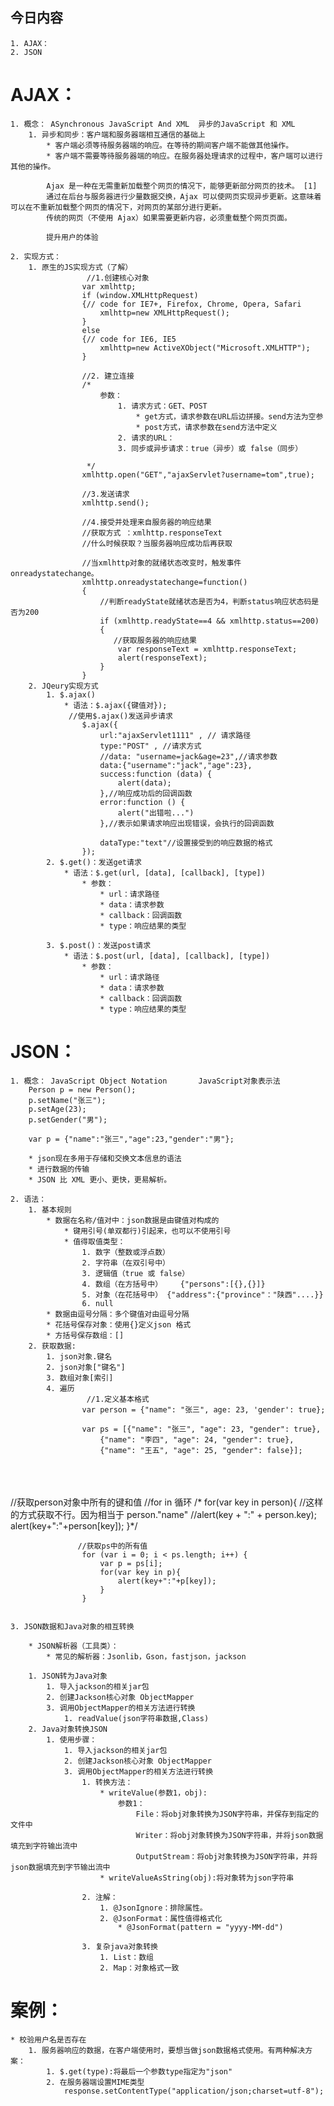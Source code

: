 ## 今日内容
	1. AJAX：
	2. JSON





# AJAX：
	1. 概念： ASynchronous JavaScript And XML	异步的JavaScript 和 XML
		1. 异步和同步：客户端和服务器端相互通信的基础上
			* 客户端必须等待服务器端的响应。在等待的期间客户端不能做其他操作。
			* 客户端不需要等待服务器端的响应。在服务器处理请求的过程中，客户端可以进行其他的操作。
	
			Ajax 是一种在无需重新加载整个网页的情况下，能够更新部分网页的技术。 [1] 
			通过在后台与服务器进行少量数据交换，Ajax 可以使网页实现异步更新。这意味着可以在不重新加载整个网页的情况下，对网页的某部分进行更新。
			传统的网页（不使用 Ajax）如果需要更新内容，必须重载整个网页页面。
	
			提升用户的体验
	
	2. 实现方式：
		1. 原生的JS实现方式（了解）
					 //1.创建核心对象
		            var xmlhttp;
		            if (window.XMLHttpRequest)
		            {// code for IE7+, Firefox, Chrome, Opera, Safari
		                xmlhttp=new XMLHttpRequest();
		            }
		            else
		            {// code for IE6, IE5
		                xmlhttp=new ActiveXObject("Microsoft.XMLHTTP");
		            }
		
		            //2. 建立连接
		            /*
		                参数：
		                    1. 请求方式：GET、POST
		                        * get方式，请求参数在URL后边拼接。send方法为空参
		                        * post方式，请求参数在send方法中定义
		                    2. 请求的URL：
		                    3. 同步或异步请求：true（异步）或 false（同步）
		
		             */
		            xmlhttp.open("GET","ajaxServlet?username=tom",true);
		
		            //3.发送请求
		            xmlhttp.send();
		
		            //4.接受并处理来自服务器的响应结果
		            //获取方式 ：xmlhttp.responseText
		            //什么时候获取？当服务器响应成功后再获取
		
		            //当xmlhttp对象的就绪状态改变时，触发事件onreadystatechange。
		            xmlhttp.onreadystatechange=function()
		            {
		                //判断readyState就绪状态是否为4，判断status响应状态码是否为200
		                if (xmlhttp.readyState==4 && xmlhttp.status==200)
		                {
		                   //获取服务器的响应结果
		                    var responseText = xmlhttp.responseText;
		                    alert(responseText);
		                }
		            }
		2. JQeury实现方式
			1. $.ajax()
				* 语法：$.ajax({键值对});
				 //使用$.ajax()发送异步请求
		            $.ajax({
		                url:"ajaxServlet1111" , // 请求路径
		                type:"POST" , //请求方式
		                //data: "username=jack&age=23",//请求参数
		                data:{"username":"jack","age":23},
		                success:function (data) {
		                    alert(data);
		                },//响应成功后的回调函数
		                error:function () {
		                    alert("出错啦...")
		                },//表示如果请求响应出现错误，会执行的回调函数
		
		                dataType:"text"//设置接受到的响应数据的格式
		            });
			2. $.get()：发送get请求
				* 语法：$.get(url, [data], [callback], [type])
					* 参数：
						* url：请求路径
						* data：请求参数
						* callback：回调函数
						* type：响应结果的类型
	
			3. $.post()：发送post请求
				* 语法：$.post(url, [data], [callback], [type])
					* 参数：
						* url：请求路径
						* data：请求参数
						* callback：回调函数
						* type：响应结果的类型



# JSON：
	1. 概念： JavaScript Object Notation		JavaScript对象表示法
		Person p = new Person();
		p.setName("张三");
		p.setAge(23);
		p.setGender("男");
	
		var p = {"name":"张三","age":23,"gender":"男"};
	
		* json现在多用于存储和交换文本信息的语法
		* 进行数据的传输
		* JSON 比 XML 更小、更快，更易解析。
	
	2. 语法：
		1. 基本规则
			* 数据在名称/值对中：json数据是由键值对构成的
				* 键用引号(单双都行)引起来，也可以不使用引号
				* 值得取值类型：
					1. 数字（整数或浮点数）
					2. 字符串（在双引号中）
					3. 逻辑值（true 或 false）
					4. 数组（在方括号中）	{"persons":[{},{}]}
					5. 对象（在花括号中） {"address":{"province"："陕西"....}}
					6. null
			* 数据由逗号分隔：多个键值对由逗号分隔
			* 花括号保存对象：使用{}定义json 格式
			* 方括号保存数组：[]
		2. 获取数据:
			1. json对象.键名
			2. json对象["键名"]
			3. 数组对象[索引]
			4. 遍历
					 //1.定义基本格式
			        var person = {"name": "张三", age: 23, 'gender': true};
			
			        var ps = [{"name": "张三", "age": 23, "gender": true},
			            {"name": "李四", "age": 24, "gender": true},
			            {"name": "王五", "age": 25, "gender": false}];


​			
​			
​			
			        //获取person对象中所有的键和值
			        //for in 循环
			       /* for(var key in person){
			            //这样的方式获取不行。因为相当于  person."name"
			            //alert(key + ":" + person.key);
			            alert(key+":"+person[key]);
			        }*/
			
			       //获取ps中的所有值
			        for (var i = 0; i < ps.length; i++) {
			            var p = ps[i];
			            for(var key in p){
			                alert(key+":"+p[key]);
			            }
			        }


	3. JSON数据和Java对象的相互转换
	
		* JSON解析器（工具类）：
			* 常见的解析器：Jsonlib，Gson，fastjson，jackson
		
		1. JSON转为Java对象
			1. 导入jackson的相关jar包
			2. 创建Jackson核心对象 ObjectMapper
			3. 调用ObjectMapper的相关方法进行转换
				1. readValue(json字符串数据,Class)
		2. Java对象转换JSON
			1. 使用步骤：
				1. 导入jackson的相关jar包
				2. 创建Jackson核心对象 ObjectMapper
				3. 调用ObjectMapper的相关方法进行转换
					1. 转换方法：
						* writeValue(参数1，obj):
		                    参数1：
		                        File：将obj对象转换为JSON字符串，并保存到指定的文件中
		                        Writer：将obj对象转换为JSON字符串，并将json数据填充到字符输出流中
		                        OutputStream：将obj对象转换为JSON字符串，并将json数据填充到字节输出流中
		                * writeValueAsString(obj):将对象转为json字符串
	
					2. 注解：
						1. @JsonIgnore：排除属性。
						2. @JsonFormat：属性值得格式化
							* @JsonFormat(pattern = "yyyy-MM-dd")
	
					3. 复杂java对象转换
						1. List：数组
						2. Map：对象格式一致


# 案例：
	* 校验用户名是否存在
		1. 服务器响应的数据，在客户端使用时，要想当做json数据格式使用。有两种解决方案：
			1. $.get(type):将最后一个参数type指定为"json"
			2. 在服务器端设置MIME类型
				response.setContentType("application/json;charset=utf-8");





